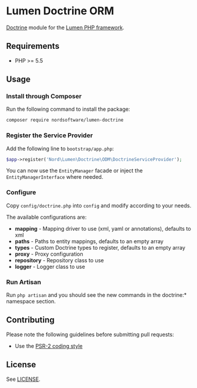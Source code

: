 # Lumen Doctrine ORM

[Doctrine](http://www.doctrine-project.org/projects/orm.html) module for the [Lumen PHP framework](http://lumen.laravel.com/).

## Requirements

- PHP >= 5.5

## Usage

### Install through Composer

Run the following command to install the package:

```sh
composer require nordsoftware/lumen-doctrine
```

### Register the Service Provider

Add the following line to ```bootstrap/app.php```:

```php
$app->register('Nord\Lumen\Doctrine\ODM\DoctrineServiceProvider');
```

You can now use the ```EntityManager``` facade or inject the ```EntityManagerInterface``` where needed.

### Configure

Copy ```config/doctrine.php``` into ```config``` and modify according to your needs.

The available configurations are:

- **mapping** - Mapping driver to use (xml, yaml or annotations), defaults to xml
- **paths** - Paths to entity mappings, defaults to an empty array
- **types** - Custom Doctrine types to register, defaults to an empty array
- **proxy** - Proxy configuration
- **repository** - Repository class to use
- **logger** - Logger class to use

### Run Artisan

Run ```php artisan``` and you should see the new commands in the doctrine:* namespace section.

## Contributing

Please note the following guidelines before submitting pull requests:

- Use the [PSR-2 coding style](https://github.com/php-fig/fig-standards/blob/master/accepted/PSR-2-coding-style-guide.md)

## License

See [LICENSE](LICENSE).
